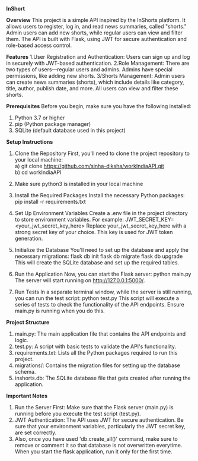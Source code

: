 **InShort**

**Overview**
This project is a simple API inspired by the InShorts platform. It allows users to register, log in, and read news summaries, called "shorts." Admin users can add new shorts, while regular users can view and filter them. The API is built with Flask, using JWT for secure authentication and role-based access control.

**Features**
1.User Registration and Authentication: Users can sign up and log in securely with JWT-based authentication.
2.Role Management: There are two types of users—regular users and admins. Admins have special permissions, like adding new shorts.
3/Shorts Management: Admin users can create news summaries (shorts), which include details like category, title, author, publish date, and more. All users can view and filter these shorts.


**Prerequisites**
Before you begin, make sure you have the following installed:
1. Python 3.7 or higher
2. pip (Python package manager)
3. SQLite (default database used in this project)

   
**Setup Instructions**
1. Clone the Repository
  First, you'll need to clone the project repository to your local machine: <br/>
  a) git clone https://github.com/sinha-diksha/workIndiaAPI.git <br/>
  b) cd workIndiaAPI

3. Make sure python3 is installed in your local machine
   
4. Install the Required Packages
    Install the necessary Python packages:
    pip install -r requirements.txt
   
5. Set Up Environment Variables
    Create a .env file in the project directory to store environment variables. For example:
    JWT_SECRET_KEY=<your_jwt_secret_key_here>
    Replace your_jwt_secret_key_here with a strong secret key of your choice. This key is used for JWT token generation.

6. Initialize the Database
    You'll need to set up the database and apply the necessary migrations:
    flask db init
    flask db migrate
    flask db upgrade
This will create the SQLite database and set up the required tables.

7. Run the Application
    Now, you can start the Flask server:
    python main.py
    The server will start running on http://127.0.0.1:5000/.

8. Run Tests
    In a separate terminal window, while the server is still running, you can run the test script:
    python test.py
    This script will execute a series of tests to check the functionality of the API endpoints. Ensure main.py is running when you do this.

**Project Structure**
1. main.py: The main application file that contains the API endpoints and logic.
2. test.py: A script with basic tests to validate the API's functionality.
3. requirements.txt: Lists all the Python packages required to run this project.
4. migrations/: Contains the migration files for setting up the database schema.
5. inshorts.db: The SQLite database file that gets created after running the application.
   
**Important Notes**
1. Run the Server First: Make sure that the Flask server (main.py) is running before you execute the test script (test.py).
2. JWT Authentication: The API uses JWT for secure authentication. Be sure that your environment variables, particularly the JWT secret key, are set correctly.
3. Also, once you have used 'db.create_all()' command, make sure to remove or comment it so that database is not overwritten everytime. When you start the flask application, run it only for the first time.
